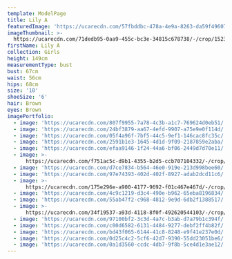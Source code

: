 ```yaml
---
template: ModelPage
title: Lily A
featuredImage: 'https://ucarecdn.com/57fbddbc-478a-4e9a-8263-da59f4960715/'
imageThumbnail: >-
  https://ucarecdn.com/71dedb95-0aa9-455c-bc3e-34815c678738/-/crop/1523x2354/110,0/-/preview/
firstName: Lily A
collection: Girls
height: 149cm
measurementType: bust
bust: 67cm
waist: 56cm
hips: 68cm
size: '10'
shoeSize: '6'
hair: Brown
eyes: Brown
imagePortfolio:
  - image: 'https://ucarecdn.com/807f9955-7a78-4c3b-a1c7-769624d0eb51/'
  - image: 'https://ucarecdn.com/24bf3879-aa67-4efd-9907-a75e9e0f114d/'
  - image: 'https://ucarecdn.com/05f4a96f-7bf5-44c5-9ef1-146cac8fc35c/'
  - image: 'https://ucarecdn.com/2591b1e3-1645-4d1d-9f09-2187859e2aba/'
  - image: 'https://ucarecdn.com/efaa9146-1f24-44a6-bf06-2449d7d70e11/'
  - image: >-
      https://ucarecdn.com/f751ac5c-d9b1-4355-b2d5-ccb707104332/-/crop/1084x1593/116,207/-/preview/
  - image: 'https://ucarecdn.com/d7ce7834-b564-46e0-919e-213d998bee60/'
  - image: 'https://ucarecdn.com/97e74393-402d-402f-8927-adab2dcd11c6/'
  - image: >-
      https://ucarecdn.com/175e296e-a900-4177-9692-f01c467e467d/-/crop/1731x2135/0,175/-/preview/
  - image: 'https://ucarecdn.com/4c9c1219-d3c4-490e-b962-65eba8196834/'
  - image: 'https://ucarecdn.com/55ab47f2-c968-4812-9e9d-6db2f1388517/'
  - image: >-
      https://ucarecdn.com/34f19537-a93d-4118-8f0f-492620544103/-/crop/733x828/0,272/-/preview/
  - image: 'https://ucarecdn.com/97100bf2-3c3d-4a7c-b3ab-d7a79b1c394f/'
  - image: 'https://ucarecdn.com/c00d6582-6131-4484-9277-debf2ff4b82f/'
  - image: 'https://ucarecdn.com/bd43f065-6144-41c8-8248-e9f41e237e0d/'
  - image: 'https://ucarecdn.com/0d25c4c2-5cf6-42d7-9390-55dd23051be6/'
  - image: 'https://ucarecdn.com/0a1d3560-ccdc-4db7-9f8b-5ce4d1e3ae12/'
---
```


